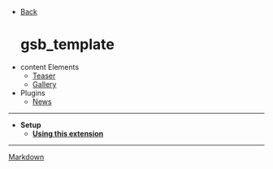 * [Back](/)
  # gsb_template 
* content Elements
  * [Teaser](ContentElements/Teaser)
  * [Gallery](ContentElements/Gallery)
* Plugins
    * [News](Plugins/News)
-----
* **Setup**
  * **[Using this extension](Setup/Extension)**
  
-----
[Markdown](Setup/Markdown)